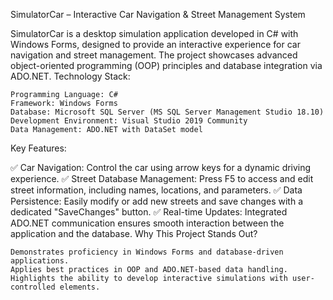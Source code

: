 SimulatorCar – Interactive Car Navigation & Street Management System

SimulatorCar is a desktop simulation application developed in C# with Windows Forms, designed to provide an interactive experience for car navigation and street management. The project showcases advanced object-oriented programming (OOP) principles and database integration via ADO.NET.
Technology Stack:

    Programming Language: C#
    Framework: Windows Forms
    Database: Microsoft SQL Server (MS SQL Server Management Studio 18.10)
    Development Environment: Visual Studio 2019 Community
    Data Management: ADO.NET with DataSet model

Key Features:

✅ Car Navigation: Control the car using arrow keys for a dynamic driving experience.
✅ Street Database Management: Press F5 to access and edit street information, including names, locations, and parameters.
✅ Data Persistence: Easily modify or add new streets and save changes with a dedicated "SaveChanges" button.
✅ Real-time Updates: Integrated ADO.NET communication ensures smooth interaction between the application and the database.
Why This Project Stands Out?

    Demonstrates proficiency in Windows Forms and database-driven applications.
    Applies best practices in OOP and ADO.NET-based data handling.
    Highlights the ability to develop interactive simulations with user-controlled elements.




